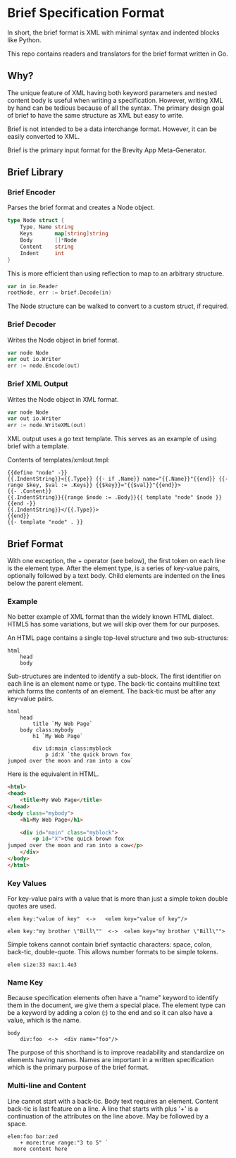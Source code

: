 # Brief Specification Format

In short, the brief format is XML with minimal syntax and indented blocks like Python.

This repo contains readers and translators for the brief format written in Go.

## Why?

The unique feature of XML having both keyword parameters and nested content body is useful when writing a specification.  However, writing XML by hand can be tedious because of all the syntax.  The primary design goal of brief to have the same structure as XML but easy to write.

Brief is not intended to be a data interchange format.  However, it can be easily converted to XML.  

Brief is the primary input format for the Brevity App Meta-Generator.

## Brief Library

### Brief Encoder

Parses the brief format and creates a Node object.

```go
type Node struct {
	Type, Name string
	Keys       map[string]string
	Body       []*Node
	Content    string
	Indent     int
}
```

This is more efficient than using reflection to map to an arbitrary structure.  

```go
var in io.Reader
rootNode, err := brief.Decode(in)
```

The Node structure can be walked to convert to a custom struct, if required.

### Brief Decoder

Writes the Node object in brief format.

```go
var node Node
var out io.Writer
err := node.Encode(out)
```

### Brief XML Output

Writes the Node object in XML format.

```go
var node Node
var out io.Writer
err := node.WriteXML(out)
```

XML output uses a go text template.  This serves as an example of using brief with a template.

Contents of templates/xmlout.tmpl:

```template
{{define "node" -}}
{{.IndentString}}<{{.Type}} {{- if .Name}} name="{{.Name}}"{{end}} {{- range $key, $val := .Keys}} {{$key}}="{{$val}}"{{end}}>
{{- .Content}}
{{.IndentString}}{{range $node := .Body}}{{ template "node" $node }}{{end -}}
{{.IndentString}}</{{.Type}}>
{{end}}
{{- template "node" . }}
```

## Brief Format

With one exception, the + operator (see below), the first token on each line is the element type.  After the element type, is a series of key-value pairs, optionally followed by a text body.  Child elements are indented on the lines below the parent element.

### Example

No better example of XML format than the widely known HTML dialect.  HTML5 has some variations, but we will skip over them for our purposes.

An HTML page contains a single top-level structure and two sub-structures:

```brief
html
    head
    body
```

Sub-structures are indented to identify a sub-block.  The first identifier on each line is an element name or type.  The back-tic contains multiline text which forms the contents of an element.  The back-tic must be after any key-value pairs.

```brief
html
    head
        title `My Web Page`
    body class:mybody
        h1 `My Web Page`

        div id:main class:myblock
            p id:X `the quick brown fox
jumped over the moon and ran into a cow`
```

Here is the equivalent in HTML.

```html
<html>
<head>
    <title>My Web Page</title>
</head>
<body class="mybody">
    <h1>My Web Page</h1>

    <div id="main" class="myblock">
        <p id="X">the quick brown fox
jumped over the moon and ran into a cow</p>
    </div>
</body>
</html>
```

### Key Values

For key-value pairs with a value that is more than just a simple token double quotes are used.  

```brief
elem key:"value of key"  <->   <elem key="value of key"/>

elem key:"my brother \"Bill\""  <->  <elem key="my brother \"Bill\"">
```

Simple tokens cannot contain brief syntactic characters:  space, colon, back-tic, double-quote.  This allows number formats to be simple tokens.

```brief
elem size:33 max:1.4e3
```

### Name Key

Because specification elements often have a "name" keyword to identify them in the document, we give them a special place.  The element type can be a keyword by adding a colon (:) to the end and so it can also have a value, which is the name.

```brief
body
    div:foo  <->  <div name="foo"/>
```

The purpose of this shorthand is to improve readability and standardize on elements having names.  Names are important in a written specification which is the primary purpose of the brief format.

### Multi-line and Content

Line cannot start with a back-tic.  Body text requires an element.  Content back-tic is last feature on a line.
A line that starts with plus '+' is a continuation of the attributes on the line above.  May be followed by a space.

```brief
elem:foo bar:zed
    + more:true range:"3 to 5" `
  more content here`
```
